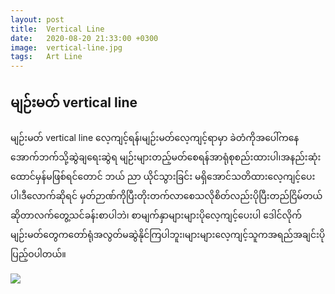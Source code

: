 ```yaml
---
layout: post
title:  Vertical Line
date:   2020-08-20 21:33:00 +0300
image:  vertical-line.jpg
tags:   Art Line
---
```

## မျဉ်းမတ် vertical line

မျဉ်းမတ် vertical line လေ့ကျင့်ရန်၊မျဉ်းမတ်လေ့ကျင့်ရာမှာ ခဲတံကိုအပေါ်ကနေ အောက်ဘက်သို့ဆွဲချရေးဆွဲရ မျဉ်းများတည့်မတ်စေရန်အာရုံစုစည်းထားပါ၊အနည်းဆုံး ထောင်မှန်မဖြစ်ရင်တောင် ဘယ် ညာ ယိုင်သွားခြင်း မရှိအောင်သတိထားလေ့ကျင့်ပေးပါ၊ဒီလောက်ဆိုရင် မှတ်ဉာဏ်ကိုပြီးတိုးတက်လာစေသလိုစိတ်လည်းပိုပြီးတည်ငြိမ်တယ်ဆိုတာလက်တွေ့သင်ခန်းစာပါဘဲ၊ စာမျက်နှာများများပိုလေ့ကျင့်ပေးပါ ဒေါင်လိုက်မျဉ်းမတ်တွေကတော်ရုံအလွတ်မဆွဲနိုင်ကြပါဘူး၊များများလေ့ကျင့်သူကအရည်အချင်းပိုပြည့်ဝပါတယ်။

![]({{site.baseurl}}/img/vertical-line.jpg)
